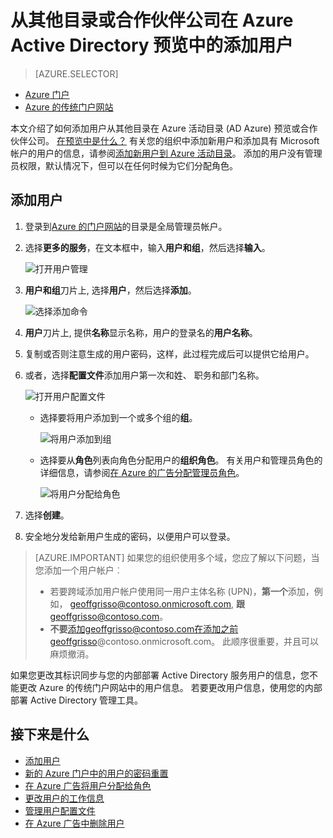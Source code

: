<properties
    pageTitle="从其他目录中添加用户或合作伙伴公司在 Azure Active Directory 预览 |Microsoft Azure"
    description="介绍如何将用户添加或更改在 Azure Active Directory，包括外部和来宾用户的用户信息。"
    services="active-directory"
    documentationCenter=""
    authors="curtand"
    manager="femila"
    editor=""/>

<tags
    ms.service="active-directory"
    ms.workload="identity"
    ms.tgt_pltfrm="na"
    ms.devlang="na"
    ms.topic="article"
    ms.date="09/12/2016"
    ms.author="curtand"/>

# <a name="add-users-from-other-directories-or-partner-companies-in-azure-active-directory-preview"></a>从其他目录或合作伙伴公司在 Azure Active Directory 预览中的添加用户

> [AZURE.SELECTOR]
- [Azure 门户](active-directory-users-create-external-azure-portal.md)
- [Azure 的传统门户网站](active-directory-create-users-external.md)

本文介绍了如何添加用户从其他目录在 Azure 活动目录 (AD Azure) 预览或合作伙伴公司。 [在预览中是什么？](active-directory-preview-explainer.md) 有关您的组织中添加新用户和添加具有 Microsoft 帐户的用户的信息，请参阅[添加新用户到 Azure 活动目录](active-directory-users-create-azure-portal.md)。 添加的用户没有管理员权限，默认情况下，但可以在任何时候为它们分配角色。

## <a name="add-a-user"></a>添加用户

1.  登录到[Azure 的门户网站](https://portal.azure.com)的目录是全局管理员帐户。

2.  选择**更多的服务**，在文本框中，输入**用户和组**，然后选择**输入**。

    ![打开用户管理](./media/active-directory-users-create-external-azure-portal/create-users-user-management.png)

3.  **用户和组**刀片上, 选择**用户**，然后选择**添加**。

    ![选择添加命令](./media/active-directory-users-create-external-azure-portal/create-users-add-command.png)

4. **用户**刀片上, 提供**名称**显示名称，用户的登录名的**用户名称**。

5. 复制或否则注意生成的用户密码，这样，此过程完成后可以提供它给用户。

6. 或者，选择**配置文件**添加用户第一次和姓、 职务和部门名称。
    
    ![打开用户配置文件](./media/active-directory-users-create-external-azure-portal/create-users-user-profile.png)

    - 选择要将用户添加到一个或多个组的**组**。

        ![将用户添加到组](./media/active-directory-users-create-external-azure-portal/create-users-user-groups.png)

    - 选择要从**角色**列表向角色分配用户的**组织角色**。 有关用户和管理员角色的详细信息，请参阅[在 Azure 的广告分配管理员角色](active-directory-assign-admin-roles.md)。

        ![将用户分配给角色](./media/active-directory-users-create-external-azure-portal/create-users-assign-role.png)

7. 选择**创建**。

8. 安全地分发给新用户生成的密码，以便用户可以登录。

> [AZURE.IMPORTANT] 如果您的组织使用多个域，您应了解以下问题，当您添加一个用户帐户︰
>
> - 若要跨域添加用户帐户使用同一用户主体名称 (UPN)，**第一个**添加，例如， geoffgrisso@contoso.onmicrosoft.com, **跟** geoffgrisso@contoso.com。
> - **不要**添加geoffgrisso@contoso.com在添加之前geoffgrisso@contoso.onmicrosoft.com。 此顺序很重要，并且可以麻烦撤消。

如果您更改其标识同步与您的内部部署 Active Directory 服务用户的信息，您不能更改 Azure 的传统门户网站中的用户信息。 若要更改用户信息，使用您的内部部署 Active Directory 管理工具。


## <a name="whats-next"></a>接下来是什么

- [添加用户](active-directory-users-create-azure-portal.md)
- [新的 Azure 门户中的用户的密码重置](active-directory-users-reset-password-azure-portal.md)
- [在 Azure 广告将用户分配给角色](active-directory-users-assign-role-azure-portal.md)
- [更改用户的工作信息](active-directory-users-work-info-azure-portal.md)
- [管理用户配置文件](active-directory-users-profile-azure-portal.md)
- [在 Azure 广告中删除用户](active-directory-users-delete-user-azure-portal.md)
